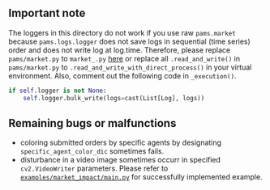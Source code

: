 ## Important note

The loggers in this directory do not work if you use raw ```pams.market``` because ```pams.logs.logger``` does not save logs in sequential (time series) order and does not write log at log.time. Therefore, please replace ```pams/market.py``` to ```market_.py``` [here](https://drive.google.com/file/d/1iDoWINiyDzXa0q4upMOUCkuomT2jJvWu/view?usp=share_link) or replace all ```.read_and_write()``` in ```pams/market.py``` to ```.read_and_write_with_direct_process()``` in your virtual environment. Also, comment out the following code in ```_execution()```.

```python
if self.logger is not None:
    self.logger.bulk_write(logs=cast(List[Log], logs))
```

## Remaining bugs or malfunctions

- coloring submitted orders by specific agents by designating ```specific_agent_color_dic``` sometimes fails.
- disturbance in a video image sometimes occurr in specified ```cv2.VideoWriter``` parameters. Please refer to [```examples/market_impact/main.py```](https://github.com/ryuji-hashimoto0110/pams_environments/blob/main/examples/market_impact/main.py) for successfully implemented example.


